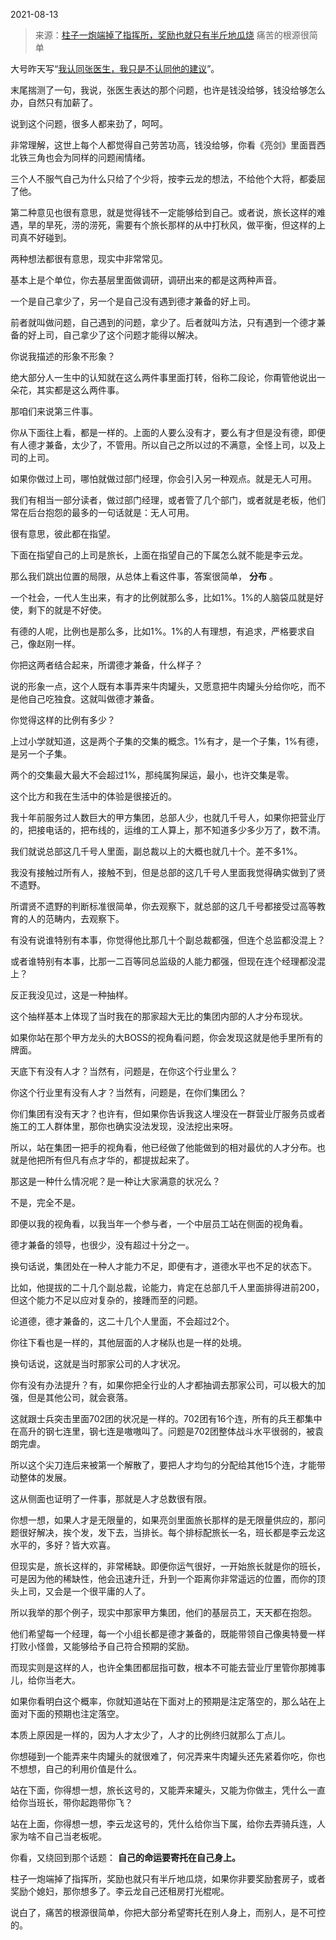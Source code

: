 2021-08-13

> 来源：[柱子一炮端掉了指挥所，奖励也就只有半斤地瓜烧](http://mp.weixin.qq.com/s?__biz=MzU3NDc5Nzc0NQ==&mid=2247505942&idx=1&sn=915e461ff5cdcd2a4b9e3d900fd62b55&chksm=fd2e7ac8ca59f3de553c8f8b2614b05de93024823b09104a5933a9f7d41a757c2e22c4db26ea&scene=27#wechat_redirect)
> 痛苦的根源很简单

大号昨天写“[我认同张医生，我只是不认同他的建议](https://mp.weixin.qq.com/s?__biz=MzU0MjYwNDU2Mw==&mid=2247500440&idx=1&sn=b4ad29cc23670abbc2466362c2a43ebc&chksm=fb1aaee4cc6d27f225b3bfdd9d5138cc589cd0565df388b20fb24eadff56a333710e3c67e7d3&token=288438932&lang=zh_CN&scene=21#wechat_redirect)”。  

  

末尾揣测了一句，我说，张医生表达的那个问题，也许是钱没给够，钱没给够怎么办，自然只有加薪了。

  

说到这个问题，很多人都来劲了，呵呵。

  

非常理解，这世上每个人都觉得自己劳苦功高，钱没给够，你看《亮剑》里面晋西北铁三角也会为同样的问题闹情绪。  

  

三个人不服气自己为什么只给了个少将，按李云龙的想法，不给他个大将，都委屈了他。  

  

第二种意见也很有意思，就是觉得钱不一定能够给到自己。或者说，旅长这样的难遇，旱的旱死，涝的涝死，需要有个旅长那样的从中打秋风，做平衡，但这样的上司真不好碰到。

  

两种想法都很有意思，现实中非常常见。  

  

基本上是个单位，你去基层里面做调研，调研出来的都是这两种声音。  

  

一个是自己拿少了，另一个是自己没有遇到德才兼备的好上司。

  

前者就叫做问题，自己遇到的问题，拿少了。后者就叫方法，只有遇到一个德才兼备的好上司，自己拿少了这个问题才能得以解决。  

  

你说我描述的形象不形象？

  

绝大部分人一生中的认知就在这么两件事里面打转，俗称二段论，你甭管他说出一朵花，其实都是这么两件事。  

  

那咱们来说第三件事。  

  

你从下面往上看，都是一样的。上面的人要么没有才，要么有才但是没有德，即便有人德才兼备，太少了，不管用。所以自己之所以过的不满意，全怪上司，以及上司的上司。  

  

如果你做过上司，哪怕就做过部门经理，你会引入另一种观点。就是无人可用。  

  

我们有相当一部分读者，做过部门经理，或者管了几个部门，或者就是老板，他们常在后台抱怨的最多的一句话就是：无人可用。  

  

很有意思，彼此都在指望。  

  

下面在指望自己的上司是旅长，上面在指望自己的下属怎么就不能是李云龙。

  

那么我们跳出位置的局限，从总体上看这件事，答案很简单， **分布** 。  

  

一个社会，一代人生出来，有才的比例就那么多，比如1%。1%的人脑袋瓜就是好使，剩下的就是不好使。  

  

有德的人呢，比例也是那么多，比如1%。1%的人有理想，有追求，严格要求自己，像赵刚一样。

  

你把这两者结合起来，所谓德才兼备，什么样子？

  

说的形象一点，这个人既有本事弄来牛肉罐头，又愿意把牛肉罐头分给你吃，而不是他自己吃独食。这就叫做德才兼备。

  

你觉得这样的比例有多少？  

  

上过小学就知道，这是两个子集的交集的概念。1%有才，是一个子集，1%有德，是另一个子集。

  

两个的交集最大最大不会超过1%，那纯属狗屎运，最小，也许交集是零。  

  

这个比方和我在生活中的体验是很接近的。  

  

我十年前服务过人数巨大的甲方集团，总部人少，也就几千号人，如果你把营业厅的，把接电话的，把布线的，运维的工人算上，那不知道多少多少万了，数不清。

  

我们就说总部这几千号人里面，副总裁以上的大概也就几十个。差不多1%。  

  

我没有接触过所有人，接触不到，但是总部的这几千号人里面我觉得确实做到了贤不遗野。

  

所谓贤不遗野的判断标准很简单，你去观察下，就总部的这几千号都接受过高等教育的人的范畴内，去观察下。

  

有没有说谁特别有本事，你觉得他比那几十个副总裁都强，但连个总监都没混上？

  

或者谁特别有本事，比那一二百等同总监级的人能力都强，但现在连个经理都没混上？

  

反正我没见过，这是一种抽样。  

  

这个抽样基本上体现了当时我在的那家超大无比的集团内部的人才分布现状。  

  

如果你站在那个甲方龙头的大BOSS的视角看问题，你会发现这就是他手里所有的牌面。  

  

天底下有没有人才？当然有，问题是，在你这个行业里么？  

  

你这个行业里有没有人才？当然有，问题是，在你们集团么？  

  

你们集团有没有天才？也许有，但如果你告诉我这人埋没在一群营业厅服务员或者施工的工人群体里，那你也确实没法发现，没法挖出来呀。

  

所以，站在集团一把手的视角看，他已经做了他能做到的相对最优的人才分布。也就是他把所有但凡有点才华的，都提拔起来了。  

  

那这是一种什么情况呢？是一种让大家满意的状况么？

  

不是，完全不是。

  

即便以我的视角看，以我当年一个参与者，一个中层员工站在侧面的视角看。  

  

德才兼备的领导，也很少，没有超过十分之一。

  

换句话说，集团处在一种人才能力不足，即便有才，道德水平也不足的状态下。

  

比如，他提拔的二十几个副总裁，论能力，肯定在总部几千人里面排得进前200，但这个能力不足以应对复杂的，接踵而至的问题。  

  

论道德，德才兼备的，这二十几个人里面，不会超过2个。

  

你往下看也是一样的，其他层面的人才梯队也是一样的处境。  

  

换句话说，这就是当时那家公司的人才状况。

  

你有没有办法提升？有，如果你把全行业的人才都抽调去那家公司，可以极大的加强，但是其他公司，就会衰落。

  

这就跟士兵突击里面702团的状况是一样的。702团有16个连，所有的兵王都集中在高升的钢七连里，钢七连是嗷嗷叫了。问题是702团整体战斗水平很弱的，被袁朗完虐。

  

所以这个尖刀连后来被第一个解散了，要把人才均匀的分配给其他15个连，才能带动整体的发展。

  

这从侧面也证明了一件事，那就是人才总数很有限。  

  

你想一想，如果人才是无限量的，如果亮剑里面旅长那样的是无限量供应的，那问题很好解决，挨个发，发下去，当排长。每个排标配旅长一名，班长都是李云龙这水平的，多好？皆大欢喜。

  

但现实是，旅长这样的，非常稀缺。即便你运气很好，一开始旅长就是你的班长，可是因为他的稀缺性，他会迅速升迁，升到一个距离你非常遥远的位置，而你的顶头上司，又会是一个很平庸的人了。  

  

所以我举的那个例子，现实中那家甲方集团，他们的基层员工，天天都在抱怨。

  

他们希望每一个经理，每一个小组长都是德才兼备的，既能带领自己像奥特曼一样打败小怪兽，又能够给予自己符合预期的奖励。  

  

而现实则是这样的人，也许全集团都屈指可数，根本不可能去营业厅里管你那摊事儿，给你当老大。

  

如果你看明白这个概率，你就知道站在下面对上的预期是注定落空的，那么站在上面对下面的预期也注定落空。  

  

本质上原因是一样的，因为人才太少了，人才的比例终归就那么丁点儿。  

  

你想碰到一个能弄来牛肉罐头的就很难了，何况弄来牛肉罐头还先紧着你吃，你也不想想，自己的利用价值是什么。  

  

站在下面，你得想一想，旅长这号的，又能弄来罐头，又能为你做主，凭什么一直给你当班长，带你起跑带你飞？

  

站在上面，你得想一想，李云龙这号的，凭什么给你当下属，给你去弄骑兵连，人家为啥不自己当老板呢。

  

你看，又绕回到那个话题： **自己的命运要寄托在自己身上。**

  

柱子一炮端掉了指挥所，奖励也就只有半斤地瓜烧，如果你非要奖励套房子，或者奖励个媳妇，那你想多了。李云龙自己还租房打光棍呢。

  

说白了，痛苦的根源很简单，你把大部分希望寄托在别人身上，而别人，是不可控的。


